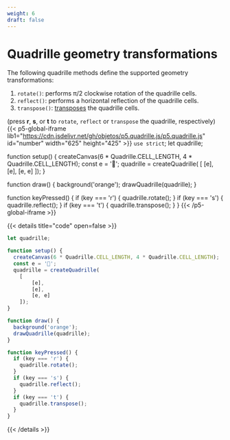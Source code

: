 ```yaml
---
weight: 6
draft: false
---
```


# Quadrille geometry transformations

The following quadrille methods define the supported geometry transformations:

1. `rotate()`: performs π/2 clockwise rotation of the quadrille cells.
2. `reflect()`: performs a horizontal reflection of the quadrille cells.
3. `transpose()`: [transposes](https://en.wikipedia.org/wiki/Transpose) the quadrille cells.

(press **r**, **s**, or **t** to `rotate`, `reflect` or `transpose` the quadrille, respectively)
{{< p5-global-iframe lib1="https://cdn.jsdelivr.net/gh/objetos/p5.quadrille.js/p5.quadrille.js" id="number" width="625" height="425" >}}
`use strict`;
let quadrille;

function setup() {
  createCanvas(6 * Quadrille.CELL_LENGTH, 4 * Quadrille.CELL_LENGTH);
  const e = '🚀';
  quadrille = createQuadrille(
    [
        [e],
        [e],
        [e, e]
    ]);
}

function draw() {
  background('orange');
  drawQuadrille(quadrille);
}

function keyPressed() {
  if (key === 'r') {
    quadrille.rotate();
  }
  if (key === 's') {
    quadrille.reflect();
  }
  if (key === 't') {
    quadrille.transpose();
  }
}
{{< /p5-global-iframe >}}

{{< details title="code" open=false >}}
```js
let quadrille;

function setup() {
  createCanvas(6 * Quadrille.CELL_LENGTH, 4 * Quadrille.CELL_LENGTH);
  const e = '🚀';
  quadrille = createQuadrille(
    [
        [e],
        [e],
        [e, e]
    ]);
}

function draw() {
  background('orange');
  drawQuadrille(quadrille);
}

function keyPressed() {
  if (key === 'r') {
    quadrille.rotate();
  }
  if (key === 's') {
    quadrille.reflect();
  }
  if (key === 't') {
    quadrille.transpose();
  }
}
```
{{< /details >}}